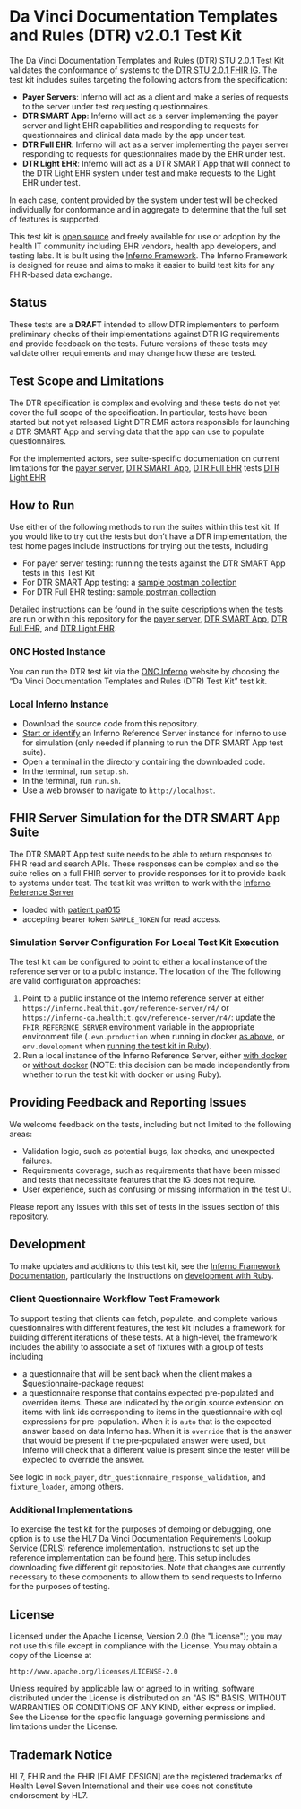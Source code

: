 # Da Vinci Documentation Templates and Rules (DTR) v2.0.1 Test Kit

The Da Vinci Documentation Templates and Rules (DTR) STU 2.0.1 Test Kit validates the
conformance of systems to the
[DTR STU 2.0.1 FHIR IG](https://hl7.org/fhir/us/davinci-dtr/STU2).
The test kit includes suites targeting the following actors from the specification:

- **Payer Servers**: Inferno will act as a client and make a series of
  requests to the server under test requesting questionnaires.
- **DTR SMART App**: Inferno will act as a server implementing the
  payer server and light EHR capabilities and responding to requests
  for questionnaires and clinical data made by the app under test.
- **DTR Full EHR**: Inferno will act as a server implementing the
  payer server responding to requests for questionnaires made by
  the EHR under test.
- **DTR Light EHR**: Inferno will act as a DTR SMART App that will connect
  to the DTR Light EHR system under test and make requests to the Light EHR under test.

In each case, content provided by the system under test will be checked individually
for conformance and in aggregate to determine that the full set of features is
supported.

This test kit is [open source](#license) and freely available for use or
adoption by the health IT community including EHR vendors, health app
developers, and testing labs. It is built using the [Inferno
Framework](https://inferno-framework.github.io/). The Inferno Framework is
designed for reuse and aims to make it easier to build test kits for any
FHIR-based data exchange.

## Status

These tests are a **DRAFT** intended to allow DTR implementers to perform
preliminary checks of their implementations against DTR IG requirements and provide
feedback on the tests. Future versions of these tests may validate other
requirements and may change how these are tested.

## Test Scope and Limitations

The DTR specification is complex and evolving and these tests do not yet
cover the full scope of the specification. In particular, tests have been
started but not yet released Light DTR EMR actors responsible for launching
a DTR SMART App and serving data that the app can use to populate questionnaires.

For the implemented actors, see suite-specific documentation on current limitations
for the [payer server](lib/davinci_dtr_test_kit/docs/dtr_payer_server_suite_description_v201.md#limitations),
[DTR SMART App](lib/davinci_dtr_test_kit/docs/dtr_smart_app_suite_description_v201.md#limitations),
[DTR Full EHR](lib/davinci_dtr_test_kit/docs/dtr_full_ehr_suite_description_v201.md#limitations)
tests
[DTR Light EHR](lib/davinci_dtr_test_kit/docs/dtr_light_ehr_suite_description_v201.md#limitations)

## How to Run

Use either of the following methods to run the suites within this test kit.
If you would like to try out the tests but don’t have a DTR implementation,
the test home pages include instructions for trying out the tests, including

- For payer server testing: running the tests against the DTR SMART App tests in this Test Kit
- For DTR SMART App testing: a [sample postman collection](config/DTR%20SMART%20App%20Tests%20Postman%20Demo.postman_collection.json)
- For DTR Full EHR testing: [sample postman collection](config/DTR%20Full%20EHR%20Tests%20Postman%20Demo.postman_collection.json)

Detailed instructions can be found in the suite descriptions when the tests
are run or within this repository for the
[payer server](lib/davinci_dtr_test_kit/docs/dtr_payer_server_suite_description_v201.md#running-the-tests),
[DTR SMART App](lib/davinci_dtr_test_kit/docs/dtr_smart_app_suite_description_v201.md#running-the-tests),
[DTR Full EHR](lib/davinci_dtr_test_kit/docs/dtr_full_ehr_suite_description_v201.md#running-the-tests),
and [DTR Light EHR](lib/davinci_dtr_test_kit/docs/dtr_light_ehr_suite_description_v201.md#running-the-tests).

### ONC Hosted Instance

You can run the DTR test kit via the [ONC Inferno](https://inferno.healthit.gov/test-kits/davinci-dtr/) website by choosing the “Da Vinci Documentation Templates and Rules (DTR) Test Kit” test kit.

### Local Inferno Instance

- Download the source code from this repository.
- [Start or identify](#fhir-server-simulation-for-the-client-suite)
  an Inferno Reference Server instance for Inferno to use for simulation (only needed if
  planning to run the DTR SMART App test suite).
- Open a terminal in the directory containing the downloaded code.
- In the terminal, run `setup.sh`.
- In the terminal, run `run.sh`.
- Use a web browser to navigate to `http://localhost`.

## FHIR Server Simulation for the DTR SMART App Suite

The DTR SMART App test suite needs to be able to return responses to FHIR read and search APIs.
These responses can be complex and so the suite relies on a full FHIR server to provide
responses for it to provide back to systems under test. The test kit was written to work
with the [Inferno Reference Server](https://github.com/inferno-framework/inferno-reference-server)

- loaded with [patient pat015](https://github.com/inferno-framework/inferno-reference-server/blob/main/resources/dtr_bundle_patient_pat015.json)
- accepting bearer token `SAMPLE_TOKEN` for read access.

### Simulation Server Configuration For Local Test Kit Execution

The test kit can be configured to point to either a local instance of the reference server or
to a public instance. The location of the The following are valid configuration approaches:

1. Point to a public instance of the Inferno reference server at either
   `https://inferno.healthit.gov/reference-server/r4/` or
   `https://inferno-qa.healthit.gov/reference-server/r4/`: update the `FHIR_REFERENCE_SERVER`
   environment variable in the appropriate environment file (`.evn.production` when running
   in docker [as above](#local-inferno-instance), or `env.development` when
   [running the test kit in Ruby](#development)).
2. Run a local instance of the Inferno Reference Server, either
   [with docker](https://github.com/inferno-framework/inferno-reference-server?tab=readme-ov-file#running-with-docker)
   or [without docker](https://github.com/inferno-framework/inferno-reference-server?tab=readme-ov-file#running-without-docker)
   (NOTE: this decision can be made independently from whether to run the test kit with
   docker or using Ruby).

## Providing Feedback and Reporting Issues

We welcome feedback on the tests, including but not limited to the following areas:

- Validation logic, such as potential bugs, lax checks, and unexpected failures.
- Requirements coverage, such as requirements that have been missed and tests that necessitate features that the IG does not require.
- User experience, such as confusing or missing information in the test UI.

Please report any issues with this set of tests in the issues section of this repository.

## Development

To make updates and additions to this test kit, see the
[Inferno Framework Documentation](https://inferno-framework.github.io/docs/),
particularly the instructions on
[development with Ruby](https://inferno-framework.github.io/docs/getting-started/#development-with-ruby).

### Client Questionnaire Workflow Test Framework

To support testing that clients can fetch, populate, and complete various questionnaires with different features, the test kit includes a framework for building different iterations of these tests. At a high-level, the framework includes the ability to associate a set of fixtures with a group of tests including

- a questionnaire that will be sent back when the client makes a $questionnaire-package request
- a questionnaire response that contains expected pre-populated and overriden items. These are indicated by the origin.source extension on items with link ids corresponding to items in the questionnaire with cql expressions for pre-population. When it is `auto` that is the expected answer based on data Inferno has. When it is `override` that is the answer that would be present if the pre-populated answer were used, but Inferno will check that a different value is present since the tester will be expected to override the answer.

See logic in `mock_payer`, `dtr_questionnaire_response_validation`, and `fixture_loader`, among others.

### Additional Implementations

To exercise the test kit for the purposes of demoing or debugging, one option is to use the HL7 Da Vinci Documentation
Requirements Lookup Service (DRLS) reference implementation. Instructions to set up the reference implementation can be
found [here](https://github.com/HL7-DaVinci/CRD/blob/master/SetupGuideForMacOS.md). This setup includes downloading five
different git repositories. Note that changes are currently necessary to these components to allow
them to send requests to Inferno for the purposes of testing.

## License

Licensed under the Apache License, Version 2.0 (the "License"); you may not use
this file except in compliance with the License. You may obtain a copy of the
License at

```
http://www.apache.org/licenses/LICENSE-2.0
```

Unless required by applicable law or agreed to in writing, software distributed
under the License is distributed on an "AS IS" BASIS, WITHOUT WARRANTIES OR
CONDITIONS OF ANY KIND, either express or implied. See the License for the
specific language governing permissions and limitations under the License.

## Trademark Notice

HL7, FHIR and the FHIR [FLAME DESIGN] are the registered trademarks of Health
Level Seven International and their use does not constitute endorsement by HL7.
